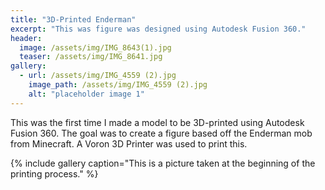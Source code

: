 ```yaml
---
title: "3D-Printed Enderman"
excerpt: "This was figure was designed using Autodesk Fusion 360."
header:
  image: /assets/img/IMG_8643(1).jpg
  teaser: /assets/img/IMG_8641.jpg
gallery:
  - url: /assets/img/IMG_4559 (2).jpg
    image_path: /assets/img/IMG_4559 (2).jpg
    alt: "placeholder image 1"
---
```


This was the first time I made a model to be 3D-printed using Autodesk Fusion 360. The goal was to create a figure based off the Enderman mob from Minecraft. A Voron 3D Printer was used to print this.

{% include gallery caption="This is a picture taken at the beginning of the printing process." %}
